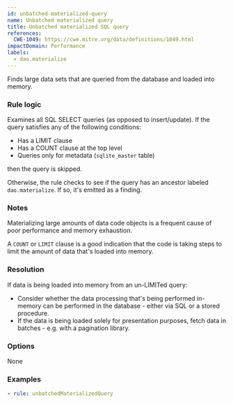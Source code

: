```yaml
---
id: unbatched-materialized-query
name: Unbatched materialized query
title: Unbatched materialized SQL query
references:
  CWE-1049: https://cwe.mitre.org/data/definitions/1049.html
impactDomain: Performance
labels:
  - dao.materialize
---
```


Finds large data sets that are queried from the database and loaded into memory.

### Rule logic

Examines all SQL SELECT queries (as opposed to insert/update). If the query satisfies any of the
following conditions:

- Has a LIMIT clause
- Has a COUNT clause at the top level
- Queries only for metadata (`sqlite_master` table)

then the query is skipped.

Otherwise, the rule checks to see if the query has an ancestor labeled `dao.materialize`. If so,
it's emitted as a finding.

### Notes

Materializing large amounts of data code objects is a frequent cause of poor performance and memory
exhaustion.

A `COUNT` or `LIMIT` clause is a good indication that the code is taking steps to limit the amount
of data that's loaded into memory.

### Resolution

If data is being loaded into memory from an un-LIMITed query:

- Consider whether the data processing that's being performed in-memory can be performed in the
  database - either via SQL or a stored procedure.
- If the data is being loaded solely for presentation purposes, fetch data in batches - e.g. with a
  pagination library.

### Options

None

### Examples

```yaml
- rule: unbatchedMaterializedQuery
```
